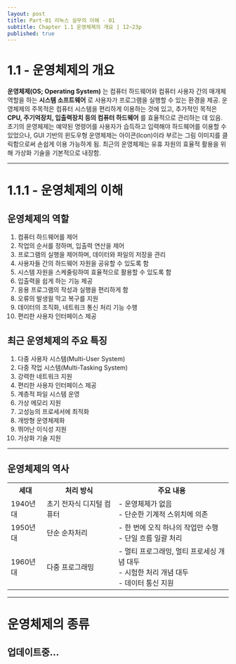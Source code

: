 ```yaml
---
layout: post
title: Part-01 리눅스 실무의 이해 - 01
subtitle: Chapter 1.1 운영체제의 개요 | 12~23p
published: true
---
```


# 1.1 - 운영체제의 개요
**운영체제(OS; Operating System)** 는 컴퓨터 하드웨어와 컴퓨터 사용자 간의 매개체 역할을 하는 **시스템 소프트웨어** 로 사용자가 프로그램을 실행할 수 있는 환경을 제공.
운영체제의 주목적은 컴퓨터 시스템을 편리하게 이용하는 것에 있고, 추가적인 목적은 __CPU, 주기억장치, 입출력장치 등의 컴퓨터 하드웨어__ 를 효율적으로 관리하는 데 있음.
초기의 운영체제는 예약된 명령어를 사용자가 습득하고 입력해야 하드웨어를 이용할 수 있었으나, GUI 기반의 윈도우형 운영체제는 아이콘(Icon)이라 부르는 그림 이미지를 클릭함으로써 손쉽게 이용 가능하게 됨.
최근의 운영체제는 유휴 자원의 효율적 활용을 위해 가상화 기술을 기본적으로 내장함.
* * *

# 1.1.1 - 운영체제의 이해
## 운영체제의 역할
1. 컴퓨터 하드웨어를 제어
2. 작업의 순서를 정하며, 입출력 연산을 제어
3. 프로그램의 실행을 제어하며, 데이터와 파일의 저장을 관리
4. 사용자들 간의 하드웨어 자원을 공유할 수 있도록 함
5. 시스템 자원을 스케줄링하여 효율적으로 활용할 수 있도록 함
6. 입출력을 쉽게 하는 기능 제공
7. 응용 프로그램의 작성과 실행을 편리하게 함
8. 오류의 발생읠 막고 복구를 지원
9. 데이터의 조직화, 네트워크 통신 처리 기능 수행
10. 편리한 사용자 인터페이스 제공

## 최근 운영체제의 주요 특징
1. 다중 사용자 시스템(Multi-User System)
2. 다중 작업 시스템(Multi-Tasking System)
3. 강력한 네트워크 지원
4. 편리한 사용자 인터페이스 제공
5. 계층적 파일 시스템 운영
6. 가상 메모리 지원
7. 고성능의 프로세서에 최적화
8. 개방형 운영체제화
9. 뛰어난 이식성 지원
10. 가상화 기술 지원
* * *

## 운영체제의 역사


<table>
  <tr>
    <th>세대</th>
    <th>처리 방식</th>
    <th>주요 내용</th>
  </tr>
  <tr>
    <td>1940년대</td>
    <td>초기 전자식 디지털 컴퓨터</td>
    <td>- 운영체제가 없음<br>- 단순한 기계적 스위치에 의존</td>
  </tr>
  <tr>
    <td>1950년대</td>
    <td>단순 순차처리</td>
    <td>- 한 번에 오직 하나의 작업만 수행<br>- 단일 흐름 일괄 처리</td>
  </tr>
  <tr>
    <td>1960년대</td>
    <td>다중 프로그래밍</td>
    <td>- 멀티 프로그래밍, 멀티 프로세싱 개념 대두<br>- 시험한 처리 개념 대두<br>- 데이터 통신 지원</td>
  </tr>
</table>



* * *

# 운영체제의 종류
## 업데이트중...
